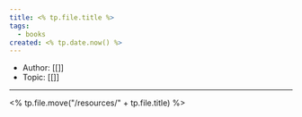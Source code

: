 ```yaml
---
title: <% tp.file.title %>
tags:
  - books
created: <% tp.date.now() %>
---
```


- Author: [[]]
- Topic: [[]]

***

<% tp.file.move("/resources/" + tp.file.title) %>